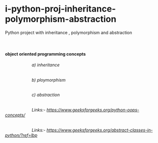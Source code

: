 # i-python-proj-inheritance-polymorphism-abstraction
Python project with inheritance , polymorphism and abstraction
<br/>
<br/>
<br/>



####  object oriented programming concepts
###### &emsp;&emsp;&emsp;&emsp;&emsp;&emsp;	a) inheritance
###### &emsp;&emsp;&emsp;&emsp;&emsp;&emsp;	b) ploymorphism
###### &emsp;&emsp;&emsp;&emsp;&emsp;&emsp; c) abstraction
###### &emsp;&emsp;&emsp;&emsp;&emsp;&emsp; Links:- https://www.geeksforgeeks.org/python-oops-concepts/
###### &emsp;&emsp;&emsp;&emsp;&emsp;&emsp; Links:- https://www.geeksforgeeks.org/abstract-classes-in-python/?ref=lbp
